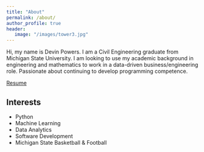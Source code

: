 ```yaml
---
title: "About"
permalink: /about/
author_profile: true
header:
   image: "/images/tower3.jpg"
---
```


Hi, my name is Devin Powers. I am a Civil Engineering graduate from Michigan State University. I am looking to use my academic background in engineering and mathematics to work in a data-driven business/engineering role. Passionate about continuing to develop programming competence.


[Resume](/resume/Devin_Powers_Resume.pdf)

## Interests

* Python
* Machine Learning
* Data Analytics
* Software Development
* Michigan State Basketball & Football




